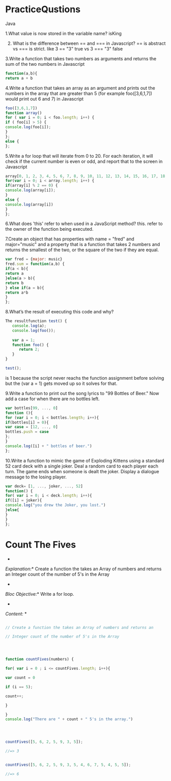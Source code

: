 # PracticeQustions
Java


1.What value is now stored in the variable name? 
isKing



2. What is the difference between == and === in Javascript?
== is abstract vs === is strict. like 3 == "3" true vs 3 === "3" false



3.Write a function that takes two numbers as arguments and returns the sum of the two numbers in Javascript

```javascript
function(a,b){
return a + b
```


4.Write a function that takes an array as an argument and prints out the numbers 
in the array that are greater than 5 (for example foo([3,6,1,7]) 
would print out 6 and 7) in Javascript

```javascript
foo([3,6,1,7])
function array()
for ( var i = 0; i < foo.length; i++) {
if ( foo[i] > 5) {
console.log(foo[i]);
}
};
else {
};
```



5.Write a for loop that will iterate from 0 to 20. For each iteration, 
it will check if the current number is even or odd, and report that to the screen in Javascript

```javascript
array[0, 1, 2, 3, 4, 5, 6, 7, 8, 9, 10, 11, 12, 13, 14, 15, 16, 17, 18, 19, 20]
for(var i = 0; i < array.length; i++) {
if(array[i] % 2 == 0) {
console.log(array[i]);
}
else {
console.log(array[i])
}
};
```



6.What does 'this' refer to when used in a JavaScript method?
this. refer to the owner of the function being executed.




7.Create an object that has properties with name = "fred" and major="music" and a property 
that is a function that takes 2 numbers and returns the smallest of the two, or the square of the two if they are equal.

```javascript
var fred = {major: music}
fred.sum = function(a,b) {
if(a < b){
return a
}else(a > b){
return b
} else if(a = b){
return a*b
}
};

```


8.What’s the result of executing this code and why? 

```javascript
The resultfunction test() {
   console.log(a);
   console.log(foo());
   
   var a = 1;
   function foo() {
      return 2;
   }
}

test(); 
```
is 1 because the script never reachs the function assignment before solving
but the (var a = 1) gets moved up so it solves for that.




9.Write a function to print out the song lyrics to "99 Bottles of Beer." 
Now add a case for when there are no bottles left.

```javascript
var bottles[99, ..., 0]
function (){
for (var i = 0; i < bottles.length; i++){
if(bottles[i] = 0){
var case = [12, ..., 0]
bottles.push = case
};
}
console.log([i] + " bottles of beer.")
};
```



10.Write a function to mimic the game of Exploding Kittens using a standard 52 card deck 
with a single joker. Deal a random card to each player each turn. The game ends when 
someone is dealt the joker. Display a dialogue message to the losing player.

```javascript
var deck= [1, ..., joker, ..., 52]
function() {
for( var i = 0; i < deck.length; i++){
if([i] = joker){
console.log("you drew the Joker, you lost.")
}else{
}
}
};
```







# Count The Fives

*
*Explanation:** Create a function the takes an Array of numbers and returns an Integer count of the number of 5's in the Array

*
*Bloc Objective:** Write a for loop.

*
*Content:*
*

```javascript

// Create a function the takes an Array of numbers and returns an

// Integer count of the number of 5's in the Array




function countFives(numbers) {

for( var i = 0 ; i <= countFives.length; i++){

var count = 0

if (i == 5);

count++;

}

}
console.log("There are " + count + " 5's in the array.")




countFives([5, 6, 2, 5, 9, 3, 5]);

//=> 3


countFives([5, 6, 2, 5, 9, 3, 5, 4, 6, 7, 5, 4, 5, 5]);

//=> 6
```









